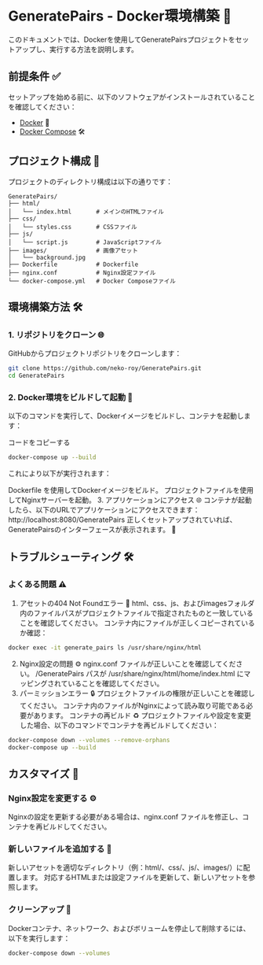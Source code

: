 
# GeneratePairs - Docker環境構築 🚀

このドキュメントでは、Dockerを使用してGeneratePairsプロジェクトをセットアップし、実行する方法を説明します。

## 前提条件 ✅

セットアップを始める前に、以下のソフトウェアがインストールされていることを確認してください：

- [Docker](https://www.docker.com/get-started) 🐳
- [Docker Compose](https://docs.docker.com/compose/install/) 🛠️

## プロジェクト構成 📂

プロジェクトのディレクトリ構成は以下の通りです：
```
GeneratePairs/
├── html/
│   └── index.html       # メインのHTMLファイル
├── css/
│   └── styles.css       # CSSファイル
├── js/
│   └── script.js        # JavaScriptファイル
├── images/              # 画像アセット
│   └── background.jpg
├── Dockerfile           # Dockerfile
├── nginx.conf           # Nginx設定ファイル
└── docker-compose.yml   # Docker Composeファイル
```

## 環境構築方法 🛠️

### 1. リポジトリをクローン 🌐

GitHubからプロジェクトリポジトリをクローンします：
```bash
git clone https://github.com/neko-roy/GeneratePairs.git
cd GeneratePairs
```
### 2. Docker環境をビルドして起動 🚀
以下のコマンドを実行して、Dockerイメージをビルドし、コンテナを起動します：


コードをコピーする
```bash
docker-compose up --build
```
これにより以下が実行されます：

Dockerfile を使用してDockerイメージをビルド。
プロジェクトファイルを使用してNginxサーバーを起動。
3. アプリケーションにアクセス 🌐
コンテナが起動したら、以下のURLでアプリケーションにアクセスできます：
http://localhost:8080/GeneratePairs
正しくセットアップされていれば、GeneratePairsのインターフェースが表示されます。 🎉

## トラブルシューティング 🛠️
### よくある問題 ⚠️
1. アセットの404 Not Foundエラー 🚫
html、css、js、およびimagesフォルダ内のファイルパスがプロジェクトファイルで指定されたものと一致していることを確認してください。
コンテナ内にファイルが正しくコピーされているか確認：
```bash
docker exec -it generate_pairs ls /usr/share/nginx/html
```
2. Nginx設定の問題 ⚙️
nginx.conf ファイルが正しいことを確認してください。
/GeneratePairs パスが /usr/share/nginx/html/home/index.html にマッピングされていることを確認してください。
3. パーミッションエラー 🔒
プロジェクトファイルの権限が正しいことを確認してください。
コンテナ内のファイルがNginxによって読み取り可能である必要があります。
コンテナの再ビルド ♻️
プロジェクトファイルや設定を変更した場合、以下のコマンドでコンテナを再ビルドしてください：

```bash
docker-compose down --volumes --remove-orphans
docker-compose up --build
```
## カスタマイズ 🎨
### Nginx設定を変更する ⚙️
Nginxの設定を更新する必要がある場合は、nginx.conf ファイルを修正し、コンテナを再ビルドしてください。

### 新しいファイルを追加する 📂
新しいアセットを適切なディレクトリ（例：html/、css/、js/、images/）に配置します。
対応するHTMLまたは設定ファイルを更新して、新しいアセットを参照します。
### クリーンアップ 🧹
Dockerコンテナ、ネットワーク、およびボリュームを停止して削除するには、以下を実行します：

```bash
docker-compose down --volumes
```
